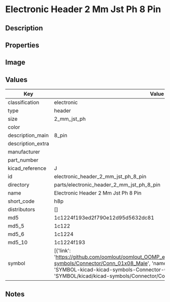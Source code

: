 # Electronic Header 2 Mm Jst Ph 8 Pin

## Description

## Properties


## Image


## Values

| Key | Value |
| --- | --- |
| classification | electronic |
| type | header |
| size | 2_mm_jst_ph |
| color |  |
| description_main | 8_pin |
| description_extra |  |
| manufacturer |  |
| part_number |  |
| kicad_reference | J |
| id | electronic_header_2_mm_jst_ph_8_pin |
| directory | parts/electronic_header_2_mm_jst_ph_8_pin |
| name | Electronic Header 2 Mm Jst Ph 8 Pin |
| short_code | h8p |
| distributors | [] |
| md5 | 1c1224f193ed2f790e12d95d5632dc81 |
| md5_5 | 1c122 |
| md5_6 | 1c1224 |
| md5_10 | 1c1224f193 |
| symbol | [{'link': 'https://github.com/oomlout/oomlout_OOMP_eda_V2/tree/main/SYMBOL/kicad/kicad-symbols/Connector/Conn_01x08_Male', 'name': 'Connector : Conn_01x08_Male', 'id': 'SYMBOL-kicad-kicad-symbols-Connector-Conn_01x08_Male', 'directory': 'SYMBOL/kicad/kicad-symbols/Connector/Conn_01x08_Male/'}] |

## Notes

